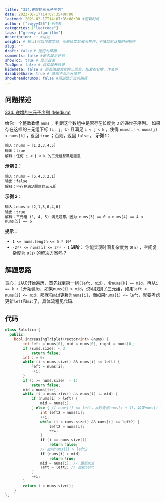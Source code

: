```yaml
---
title: "334.递增的三元子序列"
date: 2023-02-17T14:07:35+08:00
lastmod: 2023-02-17T14:07:35+08:00 #更新时间
author: ["zwyyy456"] #作者
categories: ["leetcode"]
tags: ["greedy algorithm"]
description: "" #描述
weight: # 输入1可以顶置文章，用来给文章展示排序，不填就默认按时间排序
slug: ""
draft: false # 是否为草稿
comments: false #是否展示评论
showToc: true # 显示目录
TocOpen: false # 自动展开目录
hidemeta: false # 是否隐藏文章的元信息，如发布日期、作者等
disableShare: true # 底部不显示分享栏
showbreadcrumbs: false #顶部显示当前路径
---
```

## 问题描述
[334. 递增的三元子序列 (Medium)](https://leetcode.cn/problems/increasing-triplet-subsequence/)

给你一个整数数组 `nums` ，判断这个数组中是否存在长度为 `3` 的递增子序列。
如果存在这样的三元组下标 `(i, j, k)` 且满足 `i < j < k` ，使得 `nums[i] <
nums[j] < nums[k]` ，返回 `true` ；否则，返回 `false` 。
**示例 1：**
```
输入：nums = [1,2,3,4,5]
输出：true
解释：任何 i < j < k 的三元组都满足题意
```
**示例 2：**
```
输入：nums = [5,4,3,2,1]
输出：false
解释：不存在满足题意的三元组
```
**示例 3：**
```
输入：nums = [2,1,5,0,4,6]
输出：true
解释：三元组 (3, 4, 5) 满足题意，因为 nums[3] == 0 < nums[4] == 4 <
nums[5] == 6
```
**提示：**
- `1 <= nums.length <= 5 * 10⁵`
- `-2³¹ <= nums[i] <= 2³¹ - 1`
**进阶：** 你能实现时间复杂度为 `O(n)` ，空间复杂度为 `O(1)` 的解决方案吗？

## 解题思路
贪心：`i`从0开始遍历，首先找到第一组`(left, mid)`，令`nums[k] == mid`，再从`i == k + 1`开始遍历，如果`nums[i] > mid`，说明找到了三元组，如果`left < nums[i] <= mid`，那就将`mid`更新为`nums[i]`，而如果`nums[i] <= left`，就要考虑更新`left`和`mid`了，具体流程见代码.

## 代码
```cpp
class Solution {
  public:
    bool increasingTriplet(vector<int> &nums) {
        int left = nums[0], mid = nums[0], right = nums[0];
        if (nums.size() < 3)
            return false;
        int i = 0;
        while (i < nums.size() && nums[i] <= left) {
            left = nums[i];
            ++i;
        }
        if (i >= nums.size() - 1)
            return false;
        mid = nums[i++];
        while (i < nums.size() && nums[i] <= mid) {
            if (nums[i] > left) {
                mid = nums[i];
            } else { // nums[i] <= left，此时考虑nums[i + 1]，如果nums[i + 1]
                int left2 = nums[i];
                ++i;
                while (i < nums.size() && nums[i] <= left2) {
                    left2 = nums[i];
                    ++i;
                }
                if (i == nums.size())
                    return false;
                // 此时nums[i] > left2
                if (nums[i] > mid)
                    return true;
                mid = nums[i]; // 更新mid
                left = left2; // 更新left
            }
            ++i;
        }
        return i < nums.size();
    }
};
```